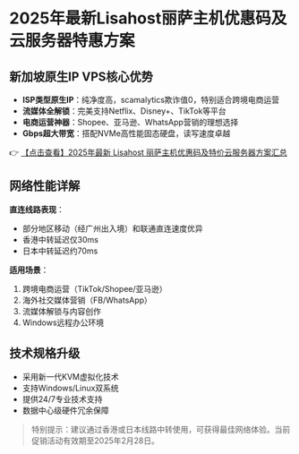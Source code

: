 # 2025年最新Lisahost丽萨主机优惠码及云服务器特惠方案

## 新加坡原生IP VPS核心优势

- **ISP类型原生IP**：纯净度高，scamalytics欺诈值0，特别适合跨境电商运营
- **流媒体全解锁**：完美支持Netflix、Disney+、TikTok等平台
- **电商运营神器**：Shopee、亚马逊、WhatsApp营销的理想选择
- **Gbps超大带宽**：搭配NVMe高性能固态硬盘，读写速度卓越

👉 [【点击查看】2025年最新 Lisahost 丽萨主机优惠码及特价云服务器方案汇总](https://bit.ly/lisazhuji)

## 网络性能详解

**直连线路表现**：
- 部分地区移动（经广州出入境）和联通直连速度优异
- 香港中转延迟仅30ms
- 日本中转延迟约70ms

**适用场景**：
1. 跨境电商运营（TikTok/Shopee/亚马逊）
2. 海外社交媒体营销（FB/WhatsApp）
3. 流媒体解锁与内容创作
4. Windows远程办公环境

## 技术规格升级

- 采用新一代KVM虚拟化技术
- 支持Windows/Linux双系统
- 提供24/7专业技术支持
- 数据中心级硬件冗余保障

> 特别提示：建议通过香港或日本线路中转使用，可获得最佳网络体验。当前促销活动有效期至2025年2月28日。